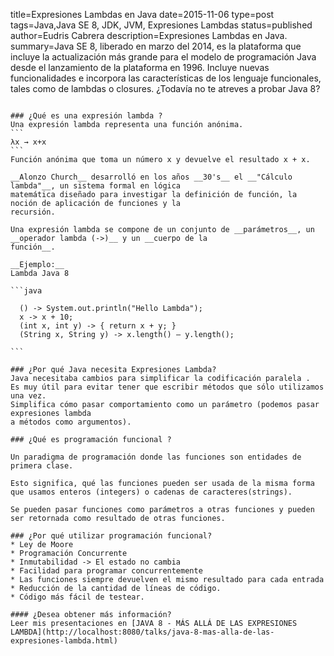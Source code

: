 title=Expresiones Lambdas en Java
date=2015-11-06
type=post
tags=Java,Java SE 8, JDK, JVM, Expresiones Lambdas
status=published
author=Eudris Cabrera
description=Expresiones Lambdas en Java.    
summary=Java SE 8, liberado en marzo del 2014, es la plataforma que incluye la actualización más grande para el modelo de programación Java desde el lanzamiento de la plataforma en 1996. Incluye nuevas funcionalidades e incorpora las características de los lenguaje funcionales, tales como de lambdas o closures. ¿Todavía no te atreves a probar Java 8?
~~~~~~

### ¿Qué es una expresión lambda ?
Una expresión lambda representa una función anónima.
```
λx → x+x
```
Función anónima que toma un número x y devuelve el resultado x + x.

__Alonzo Church__ desarrolló en los años __30's__ el __"Cálculo lambda"__, un sistema formal en lógica
matemática diseñado para investigar la definición de función, la noción de aplicación de funciones y la
recursión.

Una expresión lambda se compone de un conjunto de __parámetros__, un __operador lambda (->)__ y un __cuerpo de la
función__.

__Ejemplo:__
Lambda Java 8

```java

  () -> System.out.println("Hello Lambda");
  x -> x + 10;
  (int x, int y) -> { return x + y; }
  (String x, String y) -> x.length() – y.length();

```

### ¿Por qué Java necesita Expresiones Lambda?
Java necesitaba cambios para simplificar la codificación paralela .
Es muy útil para evitar tener que escribir métodos que sólo utilizamos una vez.
Simplifica cómo pasar comportamiento como un parámetro (podemos pasar expresiones lambda
a métodos como argumentos).

### ¿Qué es programación funcional ?

Un paradigma de programación donde las funciones son entidades de primera clase.

Esto significa, qué las funciones pueden ser usada de la misma forma que usamos enteros (integers) o cadenas de caracteres(strings).

Se pueden pasar funciones como parámetros a otras funciones y pueden ser retornada como resultado de otras funciones.

### ¿Por qué utilizar programación funcional?
* Ley de Moore
* Programación Concurrente
* Inmutabilidad -> El estado no cambia
* Facilidad para programar concurrentemente
* Las funciones siempre devuelven el mismo resultado para cada entrada
* Reducción de la cantidad de líneas de código.
* Código más fácil de testear.

#### ¿Desea obtener más información?
Leer mis presentaciones en [JAVA 8 - MÁS ALLÁ DE LAS EXPRESIONES LAMBDA](http://localhost:8080/talks/java-8-mas-alla-de-las-expresiones-lambda.html)
